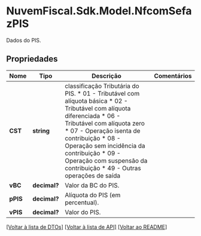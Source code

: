 # NuvemFiscal.Sdk.Model.NfcomSefazPIS
Dados do PIS.

## Propriedades

Nome | Tipo | Descrição | Comentários
------------ | ------------- | ------------- | -------------
**CST** | **string** | classificação Tributária do PIS.  * 01 - Tributável com alíquota básica  * 02 - Tributável com alíquota diferenciada  * 06 - Tributável com alíquota zero  * 07 - Operação isenta de contribuição  * 08 - Operação sem incidência da contribuição  * 09 - Operação com suspensão da contribuição  * 49 - Outras operações de saída | 
**vBC** | **decimal?** | Valor da BC do PIS. | 
**pPIS** | **decimal?** | Alíquota do PIS (em percentual). | 
**vPIS** | **decimal?** | Valor do PIS. | 

[[Voltar à lista de DTOs]](../README.md#documentation-for-models) [[Voltar à lista de API]](../README.md#documentation-for-api-endpoints) [[Voltar ao README]](../README.md)


